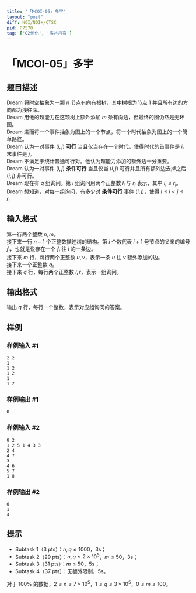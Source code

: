 ```yaml
---
title: "「MCOI-05」多宇"
layout: "post"
diff: NOI/NOI+/CTSC
pid: P7570
tag: ['O2优化', '洛谷月赛']
---
```

# 「MCOI-05」多宇
## 题目描述

Dream 将时空抽象为一颗 $n$ 节点有向有根树，其中树根为节点 $1$ 并且所有边的方向都为浅往深。  
Dream 用他的超能力在这颗树上额外添加 $m$ 条有向边，但最终的图仍然是无环图。  
Dream 进而将一个事件抽象为图上的一个节点，将一个时代抽象为图上的一个简单路径。  
Dream 认为一对事件 $(i,j)$ **可行** 当且仅当存在一个时代，使得时代的首事件是 $i$，末事件是 $j$。  
Dream 不满足于统计普通可行对。他认为超能力添加的额外边十分重要。  
Dream 认为一对事件 $(i,j)$ **条件可行** 当且仅当 $(i,j)$ 可行并且所有额外边去掉之后 $(i,j)$ 非可行。  
Dream 现在有 $q$ 组询问。第 $i$ 组询问用两个正整数 $l_i$ 与 $r_i$ 表示，其中 $l_i\le r_i$。  
Dream 想知道，对每一组询问，有多少对 **条件可行** 事件 $(i,j)$，使得 $l\le i<j\le r$。
## 输入格式

第一行两个整数 $n,m$。    
接下来一行 $n-1$ 个正整数描述树的结构。第 $i$ 个数代表 $i+1$ 号节点的父亲的编号 $f_i$，也就是说存在一个 $f_i$ 往 $i$ 的一条边。  
接下来 $m$ 行，每行两个正整数 $u,v$，表示一条 $u$ 往 $v$ 额外添加的边。  
接下来一个正整数 $q$。  
接下来 $q$ 行，每行两个正整数 $l,r$，表示一组询问。
## 输出格式

输出 $q$ 行，每行一个整数，表示对应组询问的答案。
## 样例

### 样例输入 #1
```
2 2
1
1 2
1 2
1
1 2
```
### 样例输出 #1
```
0
```
### 样例输入 #2
```
8 2
1 2 5 1 4 3 3
2 4
4 7
3
4 6
5 7
1 8
```
### 样例输出 #2
```
0
1
4
```
## 提示


 - Subtask 1（3 pts）：$n,q\le 1000$，3s；
 - Subtask 2（29 pts）：$n,q\le2\times10^5$，$m\le50$，3s；
 - Subtask 3（31 pts）：$m\le 50$，5s；
 - Subtask 4（37 pts）：无额外限制，5s。

对于 $100\%$ 的数据，$2\le n\le7\times10^5$，$1\le q\le3\times10^5$，$0\le m\le100$。
